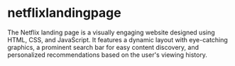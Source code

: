 # netflixlandingpage
The Netflix landing page is a visually engaging website designed using HTML, CSS, and JavaScript. It features a dynamic layout with eye-catching graphics, a prominent search bar for easy content discovery, and personalized recommendations based on the user's viewing history. 
